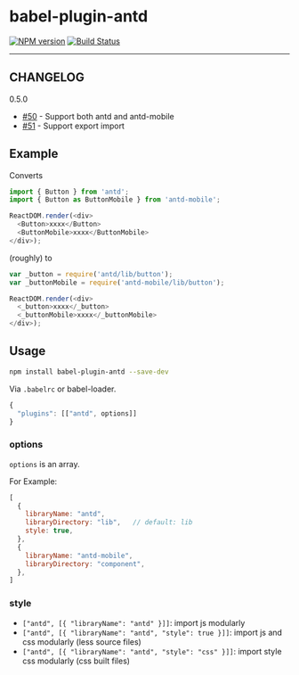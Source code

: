 # babel-plugin-antd

[![NPM version](https://img.shields.io/npm/v/babel-plugin-antd.svg?style=flat)](https://npmjs.org/package/babel-plugin-antd)
[![Build Status](https://img.shields.io/travis/ant-design/babel-plugin-antd.svg?style=flat)](https://travis-ci.org/ant-design/babel-plugin-antd)

----

## CHANGELOG

0.5.0

- [#50](https://github.com/ant-design/babel-plugin-antd/pull/50) - Support both antd and antd-mobile
- [#51](https://github.com/ant-design/babel-plugin-antd/pull/51) - Support export import

## Example

Converts

```javascript
import { Button } from 'antd';
import { Button as ButtonMobile } from 'antd-mobile';

ReactDOM.render(<div>
  <Button>xxxx</Button>
  <ButtonMobile>xxxx</ButtonMobile>
</div>);
```

(roughly) to

```javascript
var _button = require('antd/lib/button');
var _buttonMobile = require('antd-mobile/lib/button');

ReactDOM.render(<div>
  <_button>xxxx</_button>
  <_buttonMobile>xxxx</_buttonMobile>
</div>);
```

## Usage

```bash
npm install babel-plugin-antd --save-dev
```

Via `.babelrc` or babel-loader.

```js
{
  "plugins": [["antd", options]]
}
```

### options

`options` is an array.

For Example: 

```javascript
[
  {
    libraryName: "antd",
    libraryDirectory: "lib",   // default: lib
    style: true,
  },
  {
    libraryName: "antd-mobile",
    libraryDirectory: "component",
  },
]
```

### style

- `["antd", [{ "libraryName": "antd" }]]`: import js modularly
- `["antd", [{ "libraryName": "antd", "style": true }]]`: import js and css modularly (less source files)
- `["antd", [{ "libraryName": "antd", "style": "css" }]]`: import style css modularly (css built files)
